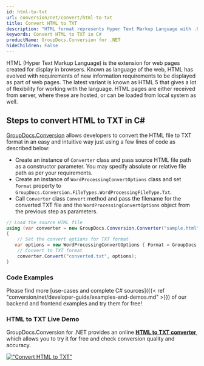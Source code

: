 ```yaml
---
id: html-to-txt
url: conversion/net/convert/html-to-txt
title: Convert HTML to TXT
description: "HTML format represents Hyper Text Markup Language with .html extension. Learn how to convert HTML to TXT file programmatically in C# language using GroupDocs.Conversion for .NET library."
keywords: Convert HTML to TXT in C#
productName: GroupDocs.Conversion for .NET
hideChildren: False
---
```


HTML (Hyper Text Markup Language) is the extension for web pages created for display in browsers. Known as language of the web, HTML has evolved with requirements of new information requirements to be displayed as part of web pages. The latest variant is known as HTML 5 that gives a lot of flexibility for working with the language. HTML pages are either received from server, where these are hosted, or can be loaded from local system as well.

## Steps to convert HTML to TXT in C#

[GroupDocs.Conversion](https://products.groupdocs.com/conversion/net) allows developers to convert the HTML file to TXT format in an easy and intuitive way just using a few lines of code as described below:

* Create an instance of `Converter` class and pass source HTML file path as a constructor parameter. You may specify absolute or relative file path as per your requirements. 
* Create an instance of `WordProcessingConvertOptions` class and set `Format` property to `GroupDocs.Conversion.FileTypes.WordProcessingFileType.Txt`.
* Call `Converter` class `Convert` method and pass the filename for the converted TXT file and the `WordProcessingConvertOptions` object from the previous step as parameters.

```csharp
// Load the source HTML file
using (var converter = new GroupDocs.Conversion.Converter("sample.html"))
{
    // Set the convert options for TXT format
   var options = new WordProcessingConvertOptions { Format = GroupDocs.Conversion.FileTypes.WordProcessingFileType.Txt };
    // Convert to TXT format
    converter.Convert("converted.txt", options);
}
```

### Code Examples

Please find more [use-cases and complete C# sources]({{< ref "conversion/net/developer-guide/examples-and-demos.md" >}}) of our backend and frontend examples and try them for free!

### HTML to TXT Live Demo

GroupDocs.Conversion for .NET provides an online [**HTML to TXT converter**](https://products.groupdocs.app/conversion/html-to-txt), which allows you to try it for free and check conversion quality and accuracy.

[!["Convert HTML to TXT"](conversion/net/images/convert-to-txt/convert-html-to-txt.png)](https://products.groupdocs.app/conversion/html-to-txt)